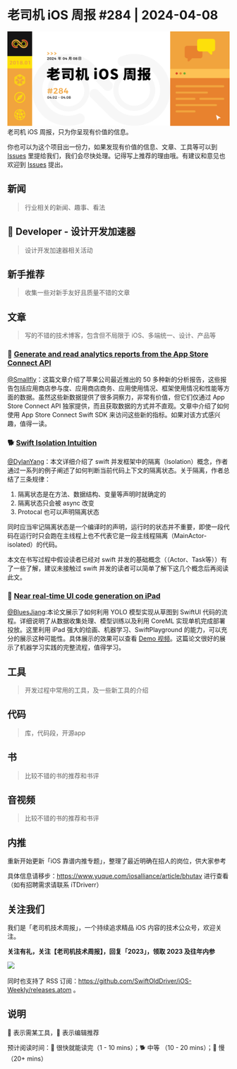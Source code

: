 # 老司机 iOS 周报 #284 | 2024-04-08

![ios-weekly](https://github.com/SwiftOldDriver/iOS-Weekly/blob/master/assets/weekly-header/284.jpg?raw=true)
老司机 iOS 周报，只为你呈现有价值的信息。

你也可以为这个项目出一份力，如果发现有价值的信息、文章、工具等可以到 [Issues](https://github.com/SwiftOldDriver/iOS-Weekly/issues) 里提给我们，我们会尽快处理。记得写上推荐的理由哦。有建议和意见也欢迎到 [Issues](https://github.com/SwiftOldDriver/iOS-Weekly/issues) 提出。

## 新闻

> 行业相关的新闻、趣事、看法

##  Developer - 设计开发加速器

> 设计开发加速器相关活动

## 新手推荐

> 收集一些对新手友好且质量不错的文章

## 文章

> 写的不错的技术博客，包含但不局限于 iOS、多端统一、设计、产品等

### 🐎 [Generate and read analytics reports from the App Store Connect API](https://www.polpiella.dev/analytics-reports-api-app-store-connect)

[@Smallfly](https://github.com/iostalks)：这篇文章介绍了苹果公司最近推出的 50 多种新的分析报告，这些报告包括应用商店参与度、应用商店商务、应用使用情况、框架使用情况和性能等方面的数据。虽然这些新数据提供了很多洞察力，非常有价值，但它们仅通过 App Store Connect API 独家提供，而且获取数据的方式并不直观。文章中介绍了如何使用 App Store Connect Swift SDK 来访问这些新的指标。如果对该方式感兴趣，值得一读。

### 🐕 [Swift Isolation Intuition](https://www.massicotte.org/isolation-intuition)

[@DylanYang](https://github.com/Dylan19Yang)：本文详细介绍了 swift 并发框架中的隔离（Isolation）概念，作者通过一系列的例子阐述了如何判断当前代码上下文的隔离状态。关于隔离，作者总结了三条规律：
1. 隔离状态是在方法、数据结构、变量等声明时就确定的 
2. 隔离状态只会被 async 改变 
3. Protocal 也可以声明隔离状态

同时应当牢记隔离状态是一个编译时的声明，运行时的状态并不重要，即使一段代码在运行时只会跑在主线程上也不代表它是一段主线程隔离（MainActor-isolated）的代码。

本文在书写过程中假设读者已经对 swift 并发的基础概念（（Actor、Task等））有了一些了解，建议未接触过 swift 并发的读者可以简单了解下这几个概念后再阅读此文。

### 🐢 [Near real-time UI code generation on iPad](https://otaku.codes/uni/dissertation/dissertation.pdf)

[@BluesJiang](https://github.com/BluesJiang):本论文展示了如何利用 YOLO 模型实现从草图到 SwiftUI 代码的流程。详细说明了从数据收集处理、模型训练以及利用 CoreML 实现单机完成部署投放。这里利用 iPad 强大的绘画、机器学习、SwiftPlayground 的能力，可以充分的展示这种可能性。具体展示的效果可以查看 [Demo 视频](https://www.youtube.com/watch?v=SKGdZ3H9eyY)。这篇论文很好的展示了机器学习实践的完整流程，值得学习。


## 工具

> 开发过程中常用的工具，及一些新工具的介绍

## 代码

> 库，代码段，开源app

## 书

> 比较不错的书的推荐和书评

## 音视频

> 比较不错的书的推荐和书评

## 内推

重新开始更新「iOS 靠谱内推专题」，整理了最近明确在招人的岗位，供大家参考

具体信息请移步：https://www.yuque.com/iosalliance/article/bhutav 进行查看（如有招聘需求请联系 iTDriverr）

## 关注我们

我们是「老司机技术周报」，一个持续追求精品 iOS 内容的技术公众号，欢迎关注。

**关注有礼，关注【老司机技术周报】，回复「2023」，领取 2023 及往年内参**

![](https://github.com/SwiftOldDriver/iOS-Weekly/blob/master/assets/qrcode_for_wechat.jpg?raw=true)

同时也支持了 RSS 订阅：https://github.com/SwiftOldDriver/iOS-Weekly/releases.atom 。

## 说明

🚧 表示需某工具，🌟 表示编辑推荐

预计阅读时间：🐎 很快就能读完（1 - 10 mins）；🐕 中等 （10 - 20 mins）；🐢 慢（20+ mins）
